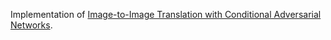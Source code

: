 Implementation of [Image-to-Image Translation with Conditional Adversarial Networks](https://arxiv.org/abs/1611.07004).
